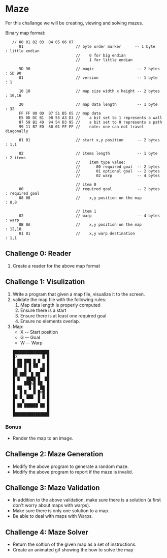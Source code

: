 # Maze

For this challange we will be creating, viewing and solving mazes.


Binary map format:

```
   // 00 01 02 03  04 05 06 07 
      01                       // byte order marker      -- 1 byte       : little endian
                               //    0 for big endian 
                               //    1 for little endian 

      5D 90                    // magic                   -- 2 bytes     : 5D 90
      01                       // version                 -- 1 byte      : 1

      10 10                    // map size width x height -- 2 bytes     : 16,16 

      20                       // map data length         -- 1 byte      : 32
      FF FF 80 0D  B7 51 B5 65 // map data 
      E5 0D DC B1  98 55 A3 D3 //    a bit set to 1 represents a wall
      87 59 B1 4D  94 54 D3 95 //    a bit set to 0 represents a path
      99 11 B7 ED  80 01 FF FF //    note: one can not travel diagonally

      01 01                    // start x,y position      -- 2 bytes     : 1,1

      02                       // items length            -- 1 byte      : 2 items
                               //    item type value:
                               //       00 required goal  -- 2 bytes
                               //       01 optional goal  -- 2 bytes
                               //       02 warp           -- 4 bytes

                               // item 0
      00                       // required goal           -- 2 bytes     : required goal 
      08 08                    //    x,y position on the map             : 8,8

                               // item 1
      02                       // warp                    -- 4 bytes     : warp 
      0B 0A                    //    x,y position on the map             : 12,10
      01 01                    //    x,y warp destination                : 1,1

```

## Challenge 0: Reader 

1. Create a reader for the above map format

## Challenge 1: Visulization

<ol>
<li>Write a program that given a map file, visualize it to the screen.</li>
<li>
validate the map file with the following rules:
<ol>
 <li>Map data length is properly computed</li>
 <li>Ensure there is a start</li>
 <li>Ensure there is at least one required goal</li>
 <li>Ensure no elements overlap.</li>
</ol>
</li>

<li>
Map:
<ul>
<li>X -- Start position</li>
<li>G -- Goal</li>
<li>W -- Warp</li>
</ul>

```
████████████████
█X           █ █
█ ██ ███ █ █   █
█ ██ █ █ ██  █ █
██   █ █    ██ █
██ ███  █ ██   █
█ █   ████ █  ██
█    ███G█ ██  █
█ ██   █ █  ██ █
█  █ █   █ █W█ █
██ █  ███  █ █ █
█   █      █   █
█ ██ ██████ ██ █
█              █
████████████████
```
</li>
</ol>



### Bonus

 * Render the map to an image.

## Challenge 2: Maze Generation

* Modify the above program to generate a random maze.
* Modify the above program to report if the maze is invalid.

## Challenge 3: Maze Validation

* In addition to the above validation, make sure there is a solution (a first don't worry about maps with warps).
* Make sure there is only one solution to a map.
* Be able to deal with maps with Warps.

## Challenge 4: Maze Solver

* Return the soltion of the given map as a set of instructions.
* Create an animated gif showing the how to solve the map

